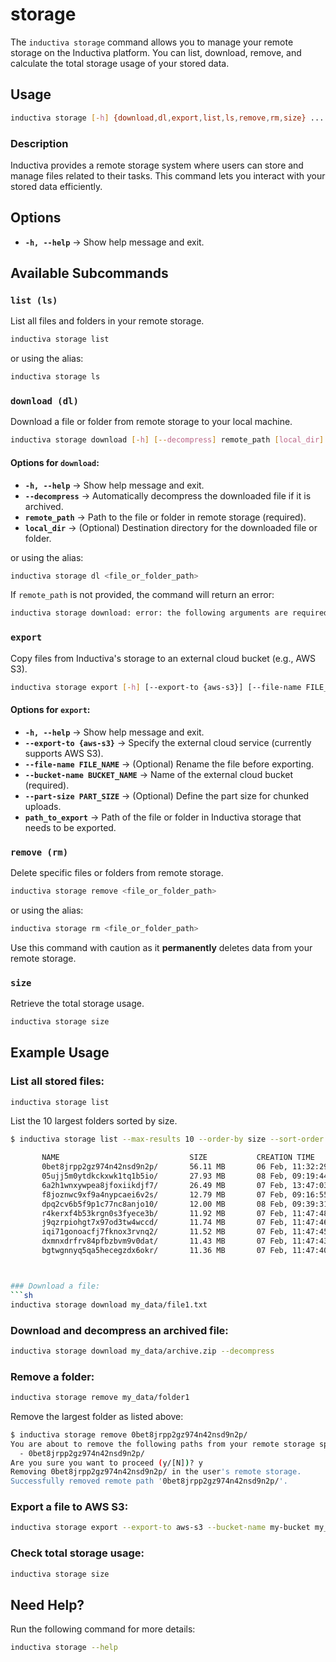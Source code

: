 # storage

The `inductiva storage` command allows you to manage your remote storage on the Inductiva platform.
You can list, download, remove, and calculate the total storage usage of your stored data.

## Usage

```sh
inductiva storage [-h] {download,dl,export,list,ls,remove,rm,size} ...
```

### Description
Inductiva provides a remote storage system where users can store and manage
files related to their tasks. This command lets you interact with your stored data efficiently.

## Options

- **`-h, --help`** → Show help message and exit.

## Available Subcommands

### `list (ls)`
List all files and folders in your remote storage.

```sh
inductiva storage list
```

or using the alias:

```sh
inductiva storage ls
```

### `download (dl)`
Download a file or folder from remote storage to your local machine.

```sh
inductiva storage download [-h] [--decompress] remote_path [local_dir]
```

#### Options for `download`:
- **`-h, --help`** → Show help message and exit.
- **`--decompress`** → Automatically decompress the downloaded file if it is archived.
- **`remote_path`** → Path to the file or folder in remote storage (required).
- **`local_dir`** → (Optional) Destination directory for the downloaded file or folder.

or using the alias:

```sh
inductiva storage dl <file_or_folder_path>
```

If `remote_path` is not provided, the command will return an error:

```sh
inductiva storage download: error: the following arguments are required: remote_path
```

### `export`
Copy files from Inductiva's storage to an external cloud bucket (e.g., AWS S3).

```sh
inductiva storage export [-h] [--export-to {aws-s3}] [--file-name FILE_NAME] --bucket-name BUCKET_NAME [--part-size PART_SIZE] path_to_export
```

#### Options for `export`:
- **`-h, --help`** → Show help message and exit.
- **`--export-to {aws-s3}`** → Specify the external cloud service (currently supports AWS S3).
- **`--file-name FILE_NAME`** → (Optional) Rename the file before exporting.
- **`--bucket-name BUCKET_NAME`** → Name of the external cloud bucket (required).
- **`--part-size PART_SIZE`** → (Optional) Define the part size for chunked uploads.
- **`path_to_export`** → Path of the file or folder in Inductiva storage that needs to be exported.

### `remove (rm)`
Delete specific files or folders from remote storage.

```sh
inductiva storage remove <file_or_folder_path>
```

or using the alias:

```sh
inductiva storage rm <file_or_folder_path>
```

Use this command with caution as it **permanently** 
deletes data from your remote storage. 

### `size`
Retrieve the total storage usage.

```sh
inductiva storage size
```

## Example Usage

### List all stored files:
```sh
inductiva storage list
```
List the 10 largest folders sorted by size.
```bash
$ inductiva storage list --max-results 10 --order-by size --sort-order desc

       NAME                             SIZE           CREATION TIME
       0bet8jrpp2gz974n42nsd9n2p/       56.11 MB       06 Feb, 11:32:29
       05ujj5m0ytdkckxwk1tq1b5io/       27.93 MB       08 Feb, 09:19:44
       6a2h1wnxywpea8jfoxiikdjf7/       26.49 MB       07 Feb, 13:47:03
       f8joznwc9xf9a4nypcaei6v2s/       12.79 MB       07 Feb, 09:16:55
       dpq2cv6b5f9p1c77nc8anjo10/       12.00 MB       08 Feb, 09:39:31
       r4kerxf4b53krgn0s3fyece3b/       11.92 MB       07 Feb, 11:47:48
       j9qzrpiohgt7x97od3tw4wccd/       11.74 MB       07 Feb, 11:47:46
       iqi71gonoacfj7fknox3rvnq2/       11.52 MB       07 Feb, 11:47:45
       dxmnxdrfrv84pfbzbvm9v0dat/       11.43 MB       07 Feb, 11:47:43
       bgtwgnnyq5qa5hecegzdx6okr/       11.36 MB       07 Feb, 11:47:40



### Download a file:
```sh
inductiva storage download my_data/file1.txt
```

### Download and decompress an archived file:
```sh
inductiva storage download my_data/archive.zip --decompress
```

### Remove a folder:
```sh
inductiva storage remove my_data/folder1
```

Remove the largest folder as listed above:

```sh
$ inductiva storage remove 0bet8jrpp2gz974n42nsd9n2p/
You are about to remove the following paths from your remote storage space:
  - 0bet8jrpp2gz974n42nsd9n2p/
Are you sure you want to proceed (y/[N])? y
Removing 0bet8jrpp2gz974n42nsd9n2p/ in the user's remote storage.
Successfully removed remote path '0bet8jrpp2gz974n42nsd9n2p/'.
```

### Export a file to AWS S3:
```sh
inductiva storage export --export-to aws-s3 --bucket-name my-bucket my_data/file1.txt
```

### Check total storage usage:
```sh
inductiva storage size
```

## Need Help?
Run the following command for more details:

```sh
inductiva storage --help
```

